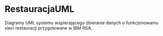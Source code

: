 # RestauracjaUML
Diagramy UML systemu wspierającego zbieranie danych o funkcjonowaniu sieci restauracji przygotowane w IBM RSA.
